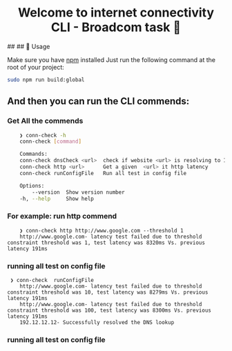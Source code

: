 <h1 align="center">Welcome to internet connectivity CLI - Broadcom task 👋</h1>
## 
## 🚀 Usage

Make sure you have [npm](https://www.npmjs.com/) installed
Just run the following command at the root of your project:

```sh
sudo npm run build:global
```

## And then you can run the CLI commends:

### Get All the commends

```sh
    ❯ conn-check -h
    conn-check [command]

    Commands:
    conn-check dnsCheck <url>  check if website <url> is resolving to IP
    conn-check http <url>      Get a given  <url> it http latency
    conn-check runConfigFile   Run all test in config file

    Options:
        --version  Show version number                                   [boolean]
    -h, --help     Show help                                             [boolean]
```

### For example: run http commend

```
    ❯ conn-check http http://www.google.com --threshold 1
    http://www.google.com- latency test failed due to threshold constraint threshold was 1, test latency was 8320ms Vs. previous latency 191ms
```

### running all test on config file

```
 ❯ conn-check  runConfigFile
    http://www.google.com- latency test failed due to threshold constraint threshold was 10, test latency was 8279ms Vs. previous latency 191ms
    http://www.google.com- latency test failed due to threshold constraint threshold was 100, test latency was 8300ms Vs. previous latency 191ms
    192.12.12.12- Successfully resolved the DNS lookup
```

### running all test on config file
